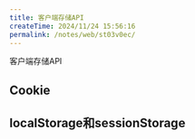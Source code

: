 ```yaml
---
title: 客户端存储API
createTime: 2024/11/24 15:56:16
permalink: /notes/web/st03v0ec/
---
```

客户端存储API

## Cookie



## localStorage和sessionStorage





